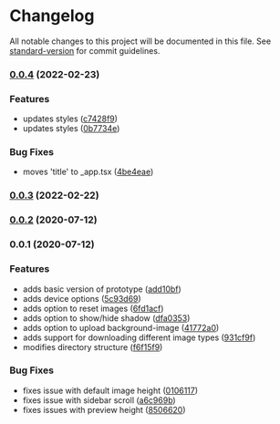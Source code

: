 # Changelog

All notable changes to this project will be documented in this file. See [standard-version](https://github.com/conventional-changelog/standard-version) for commit guidelines.

### [0.0.4](https://github.com/ghoshnirmalya/screenshot-mockup/compare/v0.0.3...v0.0.4) (2022-02-23)


### Features

* updates styles ([c7428f9](https://github.com/ghoshnirmalya/screenshot-mockup/commit/c7428f9cadb8e8587377b9fd8a7102a3c1fa3a31))
* updates styles ([0b7734e](https://github.com/ghoshnirmalya/screenshot-mockup/commit/0b7734e90b6fe9c70e7bd0ea4da3d0882a1aac77))


### Bug Fixes

* moves 'title' to _app.tsx ([4be4eae](https://github.com/ghoshnirmalya/screenshot-mockup/commit/4be4eae75dfaa5a7be967a5770fbaca98dcdc3fc))

### [0.0.3](https://github.com/ghoshnirmalya/screenshot-mockup/compare/v0.0.2...v0.0.3) (2022-02-22)

### [0.0.2](https://github.com/ghoshnirmalya/screenshot-mockup/compare/v0.0.1...v0.0.2) (2020-07-12)

### 0.0.1 (2020-07-12)


### Features

* adds basic version of prototype ([add10bf](https://github.com/ghoshnirmalya/screenshot-mockup/commit/add10bf3cb0bb29ae7e4fc83683f0a86b0c71aeb))
* adds device options ([5c93d69](https://github.com/ghoshnirmalya/screenshot-mockup/commit/5c93d6979cb33e19965b1eee46fd526b17e270a3))
* adds option to reset images ([6fd1acf](https://github.com/ghoshnirmalya/screenshot-mockup/commit/6fd1acfb5c24c9f2fc2d74cc44570ae35d07e3ab))
* adds option to show/hide shadow ([dfa0353](https://github.com/ghoshnirmalya/screenshot-mockup/commit/dfa035373724fac6c0ccf1908a77c2c1926ecb36))
* adds option to upload background-image ([41772a0](https://github.com/ghoshnirmalya/screenshot-mockup/commit/41772a08f931ef4f927590af28acfb3be2dcad6d))
* adds support for downloading different image types ([931cf9f](https://github.com/ghoshnirmalya/screenshot-mockup/commit/931cf9f1dc0a4aeb2ce32a7d1ff2d754e973260e))
* modifies directory structure ([f6f15f9](https://github.com/ghoshnirmalya/screenshot-mockup/commit/f6f15f94aa5613c8170c832395df0c47180e0417))


### Bug Fixes

* fixes issue with default image height ([0106117](https://github.com/ghoshnirmalya/screenshot-mockup/commit/010611776e8fd3849f0e50ec8ce7b19934f882c7))
* fixes issue with sidebar scroll ([a6c969b](https://github.com/ghoshnirmalya/screenshot-mockup/commit/a6c969bdf2566dffd6626fa767714e200a44730a))
* fixes issues with preview height ([8506620](https://github.com/ghoshnirmalya/screenshot-mockup/commit/8506620f05e607c6740cd920bdb5ec8c6358c62f))
